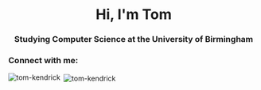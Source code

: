 <h1 align="center">Hi, I'm Tom</h1>
<h3 align="center">Studying Computer Science at the University of Birmingham</h3>

<h3 align="left">Connect with me:</h3>
<p align="left">
</p>

<p><img align="left" src="https://github-readme-stats.vercel.app/api/top-langs?username=tom-kendrick&show_icons=true&theme=dark&title_color=009dff&text_color=00ccff&bg_color=02005c&locale=en&layout=compact" alt="tom-kendrick" /></p>

<p>&nbsp;<img align="center" src="https://github-readme-stats.vercel.app/api?username=tom-kendrick&show_icons=true&theme=dark&title_color=009dff&text_color=00ccff&bg_color=02005c&locale=en" alt="tom-kendrick" /></p>
